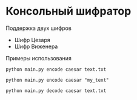 # Консольный шифратор

Поддержка двух шифров
- Шифр Цезаря
- Шифр Виженера

Примеры использования

```commandline
python main.py encode caesar text.txt
```

```commandline
python main.py encode caesar "my_text"
```


```commandline
python main.py decode caesar text.txt
```


